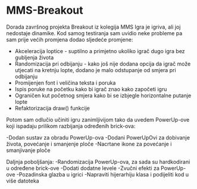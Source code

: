 # MMS-Breakout
Dorada završnog projekta Breakout iz kolegija MMS
Igra je igriva, ali joj nedostaje dinamike. Kod samog testiranja sam uvidio neke probleme pa sam prije većih promjena dodao sljedeće promjene:


- Akceleracija loptice - suptilno a primjetno ukoliko igrač dugo igra bez gubljenja života
- Randomizacija pri odbijanju - kako još nije dodana opcija da igrač može utjecati na kretnju lopte, dodano je malo odstupanje od smjera pri odbijanju
- Promijenjen font i veličina teksta i poruka
- Ispis poruke na početku kako bi igrač znao kako započeti igru
- Ograničen kut početnog smjera kako bi se izbjegle horizontalne putanje lopte
- Refaktorizacija draw() funkcije

Potom sam odlučio učiniti igru zanimljivijom tako da uvedem PowerUp-ove koji ispadaju prilikom razbijanja određenih brick-ova:

-Dodan sustav za obradu PowerUp-ova
-Dodani PowerUpOvi za dobivanje života, povećanje i smanjenje ploče
-Nacrtane ikone za povećanje i smanjivanje ploče

Daljnja poboljšanja:
-Randomizacija PowerUp-ova, za sada su hardkodirani u određene brick-ove
-Dodati dodatne levele
-Zvučni efekti za PowerUp-ove
-Pozadinska glazba u igrici
-Napraviti hijerarhiju klasa i podijeliti kod u više datoteka
